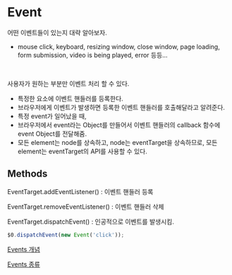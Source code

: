 # Event

어떤 이벤트들이 있는지 대략 알아보자.

- mouse click, keyboard, resizing window, close window, page loading, form submission, video is being played, error 등등...

<br/>

사용자가 원하는 부분만 이벤트 처리 할 수 있다.

- 특정한 요소에 이벤트 핸들러를 등록한다.
- 브라우저에게 이벤트가 발생하면 등록한 이벤트 핸들러를 호출해달라고 알려준다.
- 특정 event가 일어났을 때,
- 브라우저에서 event라는 Object를 만들어서 이벤트 핸들러의 callback 함수에 event Object를 전달해줌.
- 모든 element는 node를 상속하고, node는 eventTarget을 상속하므로, 모든 element는 eventTarget의 API를 사용할 수 있다.

## Methods

EventTarget.addEventListener() : 이벤트 핸들러 등록

EventTarget.removeEventListener() : 이벤트 핸들러 삭제

EventTarget.dispatchEvent() : 인공적으로 이벤트를 발생시킴.

```javascript
$0.dispatchEvent(new Event('click'));
```



[Events 개념](https://developer.mozilla.org/en-US/docs/Learn/JavaScript/Building_blocks/Events)

[Events 종류](https://developer.mozilla.org/en-US/docs/Web/Events)